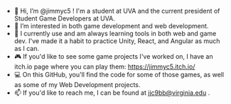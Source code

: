 - 👋 Hi, I’m @jimmyc5 ! I'm a student at UVA and the current president of Student Game Developers at UVA.
- 👀 I’m interested in both game development and web development.
- 🌱 I currently use and am always learning tools in both web and game dev. I've made it a habit to practice Unity, React, and Angular as much as I can.
- 🎮 If you'd like to see some game projects I've worked on, I have an itch.io page where you can play them: https://jimmyc5.itch.io/
- 💻 On this GitHub, you'll find the code for some of those games, as well as some of my Web Development projects.
- 📫 If you'd like to reach me, I can be found at jjc9bb@virginia.edu .

<!---
jimmyc5/jimmyc5 is a ✨ special ✨ repository because its `README.md` (this file) appears on your GitHub profile.
You can click the Preview link to take a look at your changes.
--->
